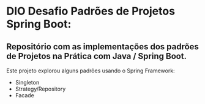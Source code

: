 # DIO Desafio Padrões de Projetos Spring Boot:

## Repositório com as implementações dos padrões de Projetos na Prática com Java / Spring Boot. 
Este projeto explorou alguns padrões usando o Spring Framework:

* Singleton
* Strategy/Repository
* Facade
